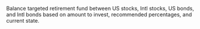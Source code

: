 Balance targeted retirement fund between US stocks, Intl stocks, US bonds, and Intl bonds based on amount to invest, recommended percentages, and current state.
